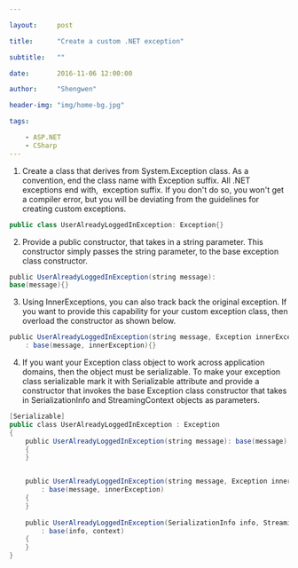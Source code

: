 ```yaml
---

layout:     post

title:      "Create a custom .NET exception"

subtitle:   ""

date:       2016-11-06 12:00:00

author:     "Shengwen"

header-img: "img/home-bg.jpg"

tags:

    - ASP.NET
    - CSharp
---
```


1. Create a class that derives from System.Exception class. As a convention, end the class name with Exception suffix. All .NET exceptions end with,  exception suffix. If you don't do so, you won't get a compiler error, but you will be deviating from the guidelines for creating custom exceptions.

```csharp
public class UserAlreadyLoggedInException: Exception{}
```

2. Provide a public constructor, that takes in a string parameter. This constructor simply passes the string parameter, to the base exception class constructor.

```csharp
public UserAlreadyLoggedInException(string message):
base(message){}
```

3. Using InnerExceptions, you can also track back the original exception. If you want to provide this capability for your custom exception class, then overload the constructor as shown below. 

```csharp
public UserAlreadyLoggedInException(string message, Exception innerException)
    : base(message, innerException){}
```

4. If you want your Exception class object to work across application domains, then the object must be serializable. To make your exception class serializable mark it with Serializable attribute and provide a constructor that invokes the base Exception class constructor that takes in SerializationInfo and StreamingContext objects as parameters.

```csharp
[Serializable]
public class UserAlreadyLoggedInException : Exception
{
    public UserAlreadyLoggedInException(string message): base(message)
    {
    }


    public UserAlreadyLoggedInException(string message, Exception innerException)
        : base(message, innerException)
    {
    }
    
    public UserAlreadyLoggedInException(SerializationInfo info, StreamingContext context)
        : base(info, context)
    {
    }
}
```

